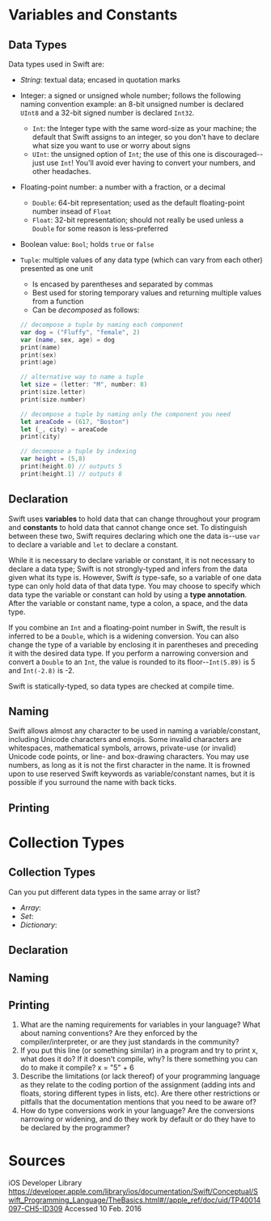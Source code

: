 # Variables and Constants

## Data Types

Data types used in Swift are:

- *String*: textual data; encased in quotation marks
- Integer: a signed or unsigned whole number; follows the following naming convention example: an 8-bit unsigned number is declared `UInt8` and a 32-bit signed number is declared `Int32`.

  * `Int`: the Integer type with the same word-size as your machine; the default that Swift assigns to an integer, so you don't have to declare what size you want to use or worry about signs
  * `UInt`: the unsigned option of `Int`; the use of this one is discouraged--just use `Int`! You'll avoid ever having to convert your numbers, and other headaches.

- Floating-point number: a number with a fraction, or a decimal

  * `Double`: 64-bit representation; used as the default floating-point number insead of `Float`
  * `Float`: 32-bit representation; should not really be used unless a `Double` for some reason is less-preferred

- Boolean value: `Bool`; holds `true` or `false`
- `Tuple`: multiple values of any data type (which can vary from each other) presented as one unit

  * Is encased by parentheses and separated by commas
  * Best used for storing temporary values and returning multiple values from a function
  * Can be *decomposed* as follows:
  
  ```swift
  // decompose a tuple by naming each component
  var dog = ("Fluffy", "female", 2)
  var (name, sex, age) = dog
  print(name)
  print(sex)
  print(age)
  
  // alternative way to name a tuple
  let size = (letter: "M", number: 8)
  print(size.letter)
  print(size.number)
  
  // decompose a tuple by naming only the component you need
  let areaCode = (617, "Boston")
  let (_, city) = areaCode
  print(city)
  
  // decompose a tuple by indexing
  var height = (5,8)
  print(height.0) // outputs 5
  print(height.1) // outputs 8
  ```
  

## Declaration

Swift uses **variables** to hold data that can change throughout your program and **constants** to hold data that cannot change once set. To distinguish between these two, Swift requires declaring which one the data is--use `var` to declare a variable and `let` to declare a constant.

While it is necessary to declare variable or constant, it is not necessary to declare a data type; Swift is not strongly-typed and infers from the data given what its type is. However, Swift *is* type-safe, so a variable of one data type can only hold data of that data type. You may choose to specify which data type the variable or constant can hold by using a **type annotation**. After the variable or constant name, type a colon, a space, and the data type.

If you combine an `Int` and a floating-point number in Swift, the result is inferred to be a `Double`, which is a widening conversion. You can also change the type of a variable by enclosing it in parentheses and preceding it with the desired data type. If you perform a narrowing conversion and convert a `Double` to an `Int`, the value is rounded to its floor--`Int(5.89)` is 5 and `Int(-2.8)` is -2.


Swift is statically-typed, so data types are checked at compile time.

## Naming

Swift allows almost any character to be used in naming a variable/constant, including Unicode characters and emojis. Some invalid characters are whitespaces, mathematical symbols, arrows, private-use (or invalid) Unicode code points, or line- and box-drawing characters. You may use numbers, as long as it is not the first character in the name. It is frowned upon to use reserved Swift keywords as variable/constant names, but it is possible if you surround the name with back ticks.

## Printing

# Collection Types

## Collection Types

Can you put different data types in the same array or list?

- *Array*:
- *Set*:
- *Dictionary*:

## Declaration

## Naming

## Printing







1. What are the naming requirements for variables in your language? What about naming conventions? Are they enforced by the compiler/interpreter, or are they just standards in the community?
4. If you put this line (or something similar) in a program and try to print x, what does it do? If it
doesn't compile, why? Is there something you can do to make it compile?
x = "5" + 6
5. Describe the limitations (or lack thereof) of your programming language as they relate to the coding portion of the assignment (adding ints and floats, storing different types in lists, etc). Are there other restrictions or pitfalls that the documentation mentions that you need to be aware of?
6. How do type conversions work in your language? Are the conversions narrowing or widening, and do they work by default or do they have to be declared by the programmer?






# Sources

iOS Developer Library https://developer.apple.com/library/ios/documentation/Swift/Conceptual/Swift_Programming_Language/TheBasics.html#//apple_ref/doc/uid/TP40014097-CH5-ID309 Accessed 10 Feb. 2016
